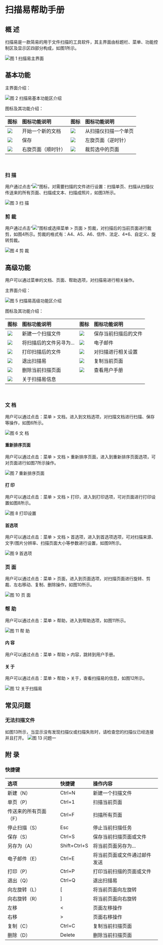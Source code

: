 # 扫描易帮助手册
## 概 述
扫描易是一款简易的用于文件扫描的工具软件，其主界面由标题栏、菜单、功能控制区及显示区四部分构成，如图1所示。

![图 1 扫描易主界面](image/1.png)
<br>

## 基本功能
主界面介绍：

![图 2 扫描易基本功能区介绍](image/2.png)

图标及其功能介绍：

|图标	|图标功能说明	|图标|	图标功能说明|
|:-----|:-------|:---------|:----------|
|![](image/icon1.png)|	开始一个新的文档	|![](image/icon4.png)|	从扫描仪扫描一个单页
|![](image/icon2.png)|	保存	|![](image/icon5.png)|	左旋页面（逆时针）
|![](image/icon3.png)|	右旋页面（顺时针）	|![](image/icon6.png)|	裁剪选中的页面

<br>

### 扫 描
用户通过点击“![](image/icon4.png)”图标，对需要扫描的文件进行设置：扫描单页、扫描从扫描仪传送来的所有页面、扫描成文本、扫描成照片，如图3所示。

![图 3 扫 描](image/3.png)

### 剪 裁
用户通过点击“![](image/icon6.png)”图标或选择菜单 > 页面 > 剪裁，对扫描后的当前页面进行裁剪，如图4所示。剪裁的格式有：A4、A5、A6、信件、法定、4*6、自定义、旋转剪裁。

![图 4 剪 裁](image/4.png)
<br>

## 高级功能
用户可以通过菜单的文档、页面、帮助选项，对扫描易进行相关操作。

主界面介绍：

![图 5 扫描易高级功能区介绍](image/5.png)

图标及其功能介绍：

|图标|	图标功能说明	|图标|	图标功能说明
| :------------ | :------------ | :------------ | :------------ |
|![](image/icon7.png)|	新建一个扫描文件	|![](image/icon13.png)|	保存当前扫描后的文件
|![](image/icon8.png)|	将扫描后的文件另寻为...|![](image/icon14.png)|		电子邮件
|![](image/icon9.png)|	打印扫描后的文件	|![](image/icon15.png)|	对扫描进行相关设置
|![](image/icon10.png)|	退出扫描易	|![](image/icon16.png)|	复制当前页面
|![](image/icon11.png)|	删除当前扫描页面	|![](image/icon17.png)|	查看用户手册
|![](image/icon12.png)|	关于扫描易信息	||||
	
<br>

### 文 档
用户可以通过点击：菜单 > 文档，进入到文档选项，对扫描文档进行扫描、保存等操作，如图6所示。

![图 6 文 档](image/6.png)

#### 重新排序页面
用户可以通过点击：菜单 > 文档 > 重新排序页面，进入到重新排序页面选项，可对页面进行如图7所示操作。

![图 7 重新排序页面](image/7.png)

#### 打 印
用户可以通过点击：菜单 > 文档 > 打印，进入到打印选项，可对页面进行打印设置如图8所示。

![图 8 打印设置](image/8.png)

#### 首选项
用户可以通过点击：菜单 > 文档 > 首选项，进入到首选项选项，可对扫描来源、文字/图片分辨率、扫描页面大小等参数进行设置，如图9所示。

![图 9 首选项](image/9.png)

### 页 面
用户可以通过点击：菜单 > 页面，进入到页面选项，对扫描页面进行旋转、剪裁、左右移动、复制、删除操作，如图10所示。

![图 10 页 面](image/10.png)

### 帮 助
用户可以通过点击：菜单 > 帮助，进入到帮助选项，如图11所示。

![图 11 帮 助](image/11.png)

#### 内 容
用户可以通过点击：菜单 > 帮助 > 内容，跳转到用户手册。

#### 关 于
用户可以通过点击：菜单 > 帮助 > 关于，查看扫描易的信息，如图12所示。

![图 12 关于扫描易](image/12.png)
<br>

## 常见问题
### 无法扫描文件
如图13所示，当显示没有发现扫描仪或扫描失败时，请检查您的扫描仪已经连接并且打开。
![图 13 问题一](image/13.png)
<br>

## 附 录
### 快捷键

|选项	|快捷键|	操作内容
 |:------------ | :------------ | :------------ |
|新建（N）|	Ctrl+N|	新建一个扫描文件
|单页（P）|	Ctrl+1|	扫描当前页面
|传送来的所有页面（F）|	Ctrl+F|	扫描所有页面
|停止扫描（S）|	Esc	|停止当前扫描任务
|保存（S）|	Ctrl+S	|保存当前扫描页面或文件
|另存为（A）|	Shift+Ctrl+S	|将当前页面另存为...
|电子邮件（E）|	Ctrl+E	|将当前页面或文件通过邮件发送
|打印（P）|	Ctrl+P	|打印当前扫描的页面或文件
|退出（Q）|	Ctrl+Q	|退出扫描易
|向左旋转（L）|	[	|将当前页面向左旋转
|向右旋转（R）|	]	|将当前页面向右旋转
|左移	|<	|页面左移操作
|右移	|>	|页面右移操作
|复制（C）|	Ctrl+C	|复制当前扫描页面
|删除（D）|	Delete	|删除当前扫描页面

